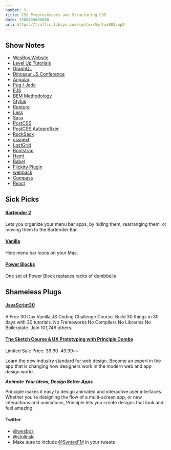 ```yaml
---
number: 3
title: CSS Preprocessors and Structuring CSS
date: 1500465600000
url: https://traffic.libsyn.com/syntax/Syntax003.mp3
---
```


## Show Notes

* [WesBos Website](http://wesbos.com)
* [Level Up Tutorials](https://leveluptutorials.com)
* [GraphQL](http://graphql.org)
* [Dinosaur JS Conference](https://dinosaurjs.org)
* [Angular](https://angular.io)
* [Pug / Jade](https://pugjs.org/api/getting-started.html)
* [EJS](http://www.embeddedjs.com)
* [BEM Methodology](https://en.bem.info/methodology/)
* [Stylus](http://stylus-lang.com)
* [Rupture](http://jescalan.github.io/rupture/)
* [Less](http://lesscss.org)
* [Sass](http://sass-lang.com)
* [PostCSS](http://postcss.org)
* [PostCSS Autoprefixer](https://github.com/postcss/autoprefixer)
* [RuckSack](https://www.rucksackcss.org/)
* [cssnext](http://cssnext.io)
* [LostGrid](http://lostgrid.org)
* [Bootstrap](http://getbootstrap.com)
* [Haml](http://haml.info)
* [Babel](https://babeljs.io)
* [Flickity Plugin](https://flickity.metafizzy.co)
* [webpack](https://webpack.js.org)
* [Compass](http://compass-style.org)
* [React](https://facebook.github.io/react/)

## Sick Picks

#### [Bartender 2](https://www.macbartender.com)
Lets you organize your menu bar apps, by hiding them, rearranging them, or moving them to the Bartender Bar.

#### [Vanilla](http://matthewpalmer.net/vanilla/)
Hide menu bar icons on your Mac.

#### [Power Blocks](http://www.powerblock.com)
One set of Power Block replaces racks of dumbbells

## Shameless Plugs

#### [JavaScript30](https://javascript30.com)
A Free 30 Day Vanilla JS Coding Challenge Course. Build 30 things in 30 days with 30 tutorials.
No Frameworks No Compilers No Libraries No Boilerplate. Join 101,746 others.

#### [The Sketch Course & UX Prototyping with Principle Combo](https://store.leveluptutorials.com/products/tutorials/lut-dd013008)
Limited Sale Price: $39.99 ~~$49.99~~

Learn the new industry standard for web design. Become an expert in the app that is changing how designers work in the modern web and app design world.

**_Animate Your Ideas, Design Better Apps_**

Principle makes it easy to design animated and interactive user interfaces. Whether you're designing the flow of a multi-screen app, or new interactions and animations, Principle lets you create designs that look and feel amazing.

#### Twitter
 * [@wesbos](https://twitter.com/wesbos)
 * [@stolinski](https://twitter.com/stolinski)
 * Make sure to include [@SyntaxFM](https://twitter.com/SyntaxFM) in your tweets
